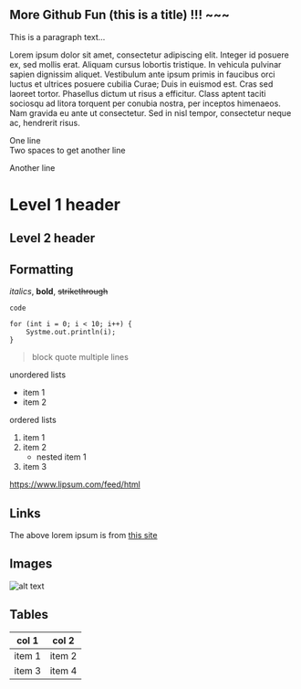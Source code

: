More Github Fun (this is a title) !!! ~~~
-
This is a paragraph text...

Lorem ipsum dolor sit amet, consectetur adipiscing elit. Integer id posuere ex, sed mollis erat. Aliquam cursus lobortis tristique. In vehicula pulvinar sapien dignissim aliquet. Vestibulum ante ipsum primis in faucibus orci luctus et ultrices posuere cubilia Curae; Duis in euismod est. Cras sed laoreet tortor. Phasellus dictum ut risus a efficitur. Class aptent taciti sociosqu ad litora torquent per conubia nostra, per inceptos himenaeos. Nam gravida eu ante ut consectetur. Sed in nisl tempor, consectetur neque ac, hendrerit risus.

One line  
Two spaces to get another line

Another line

# Level 1 header
## Level 2 header

## Formatting

*italics*, **bold**, ~~strikethrough~~

`code`

```
for (int i = 0; i < 10; i++) {
    Systme.out.println(i);
}
``` 

>block quote
>multiple lines

unordered lists
* item 1
* item 2

ordered lists
1. item 1
1. item 2
    * nested item 1
1. item 3

https://www.lipsum.com/feed/html

## Links
The above lorem ipsum is from [this site](https://www.lipsum.com/feed/html)

## Images
![alt text](https://foliovision.com/images/2017/03/i-love-markdown.png)

## Tables
|col 1|col 2|
|----|----|
|item 1|item 2|
|item 3|item 4|
